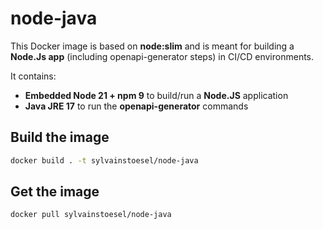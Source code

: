 # node-java

This Docker image is based on **node:slim** and is meant for building a **Node.Js app** (including openapi-generator steps) in CI/CD environments.

It contains:
- **Embedded Node 21 + npm 9** to build/run a **Node.JS** application
- **Java JRE 17** to run the **openapi-generator** commands 

## Build the image

```bash
docker build . -t sylvainstoesel/node-java
```

## Get the image

```bash
docker pull sylvainstoesel/node-java
```
